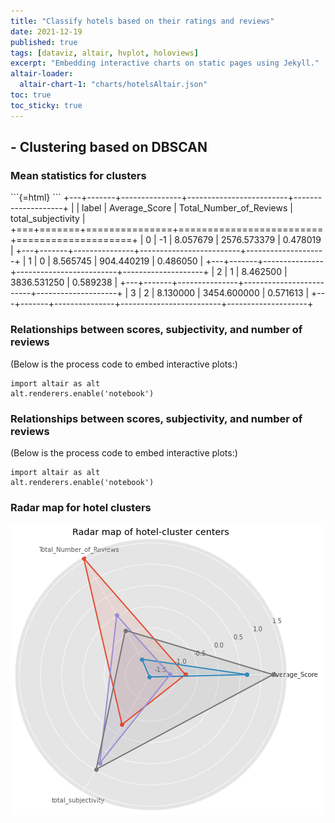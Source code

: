 ```yaml
---
title: "Classify hotels based on their ratings and reviews"
date: 2021-12-19
published: true
tags: [dataviz, altair, hvplot, holoviews]
excerpt: "Embedding interactive charts on static pages using Jekyll."
altair-loader:
  altair-chart-1: "charts/hotelsAltair.json"
toc: true
toc_sticky: true
---
```


## - Clustering based on DBSCAN

### Mean statistics for clusters


<div>
```{=html}
<style scoped>
    .dataframe tbody tr th:only-of-type {
        vertical-align: middle;
    }

    .dataframe tbody tr th {
        vertical-align: top;
    }

    .dataframe thead th {
        text-align: right;
    }
</style>
```
+---+-------+---------------+-------------------------+--------------------+
|   | label | Average_Score | Total_Number_of_Reviews | total_subjectivity |
+===+=======+===============+=========================+====================+
| 0 | -1    | 8.057679      | 2576.573379             | 0.478019           |
+---+-------+---------------+-------------------------+--------------------+
| 1 | 0     | 8.565745      | 904.440219              | 0.486050           |
+---+-------+---------------+-------------------------+--------------------+
| 2 | 1     | 8.462500      | 3836.531250             | 0.589238           |
+---+-------+---------------+-------------------------+--------------------+
| 3 | 2     | 8.130000      | 3454.600000             | 0.571613           |
+---+-------+---------------+-------------------------+--------------------+
</div>

### Relationships between scores, subjectivity, and number of reviews

<div id="altair-chart-1"></div>

(Below is the process code to embed interactive plots:)

``` {.python}
import altair as alt
alt.renderers.enable('notebook')
```

### Relationships between scores, subjectivity, and number of reviews

<div id="altair-chart-2"></div>

(Below is the process code to embed interactive plots:)

``` {.python}
import altair as alt
alt.renderers.enable('notebook')
```

### **Radar map for hotel clusters**

![](https://github.com/keeea/Hotel_Review_Analysis/blob/main/assets/images/hotel.png?raw=true)
